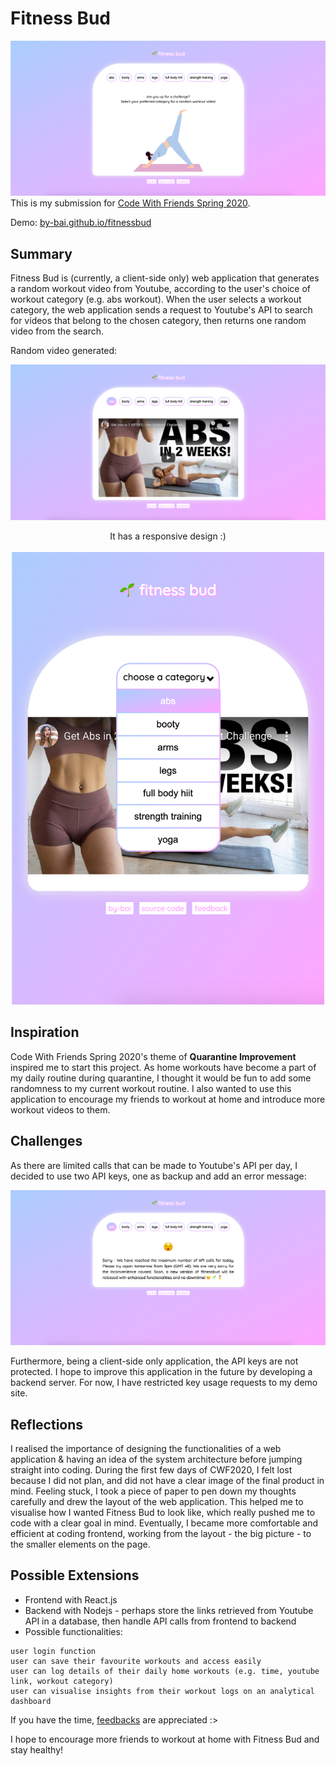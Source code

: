 # Fitness Bud
![home](/images/fitnessbud-home.png)
This is my submission for [Code With Friends Spring 2020](https://scottkwang.github.io/CodeWithFriends-Spring2020/).

Demo: [by-bai.github.io/fitnessbud](https://by-bai.github.io/fitnessbud/) 


## Summary
Fitness Bud is (currently, a client-side only) web application that generates a random workout video from Youtube, according to the user's choice of workout category (e.g. abs workout). When the user selects a workout category, the web application sends a request to Youtube's API to search for videos that belong to the chosen category, then returns one random video from the search.

Random video generated:

![video](/images/fitnessbud-video.png)

<p align="center">
  It has a responsive design :)<br><br>
  
  <img src="/images/fitnessbud-mobile.png" width="500">
</p>


## Inspiration
Code With Friends Spring 2020's theme of **Quarantine Improvement** inspired me to start this project. As home workouts have become a part of my daily routine during quarantine, I thought it would be fun to add some randomness to my current workout routine. I also wanted to use this application to encourage my friends to workout at home and introduce more workout videos to them. 


## Challenges
As there are limited calls that can be made to Youtube's API per day, I decided to use two API keys, one as backup and add an error message: 

![error](/images/fitnessbud-error.png)

Furthermore, being a client-side only application, the API keys are not protected. I hope to improve this application in the future by developing a backend server. For now, I have restricted key usage requests to my demo site. 


## Reflections
I realised the importance of designing the functionalities of a web application & having an idea of the system architecture before jumping straight into coding. During the first few days of CWF2020, I felt lost because I did not plan, and did not have a clear image of the final product in mind. Feeling stuck, I took a piece of paper to pen down my thoughts carefully and drew the layout of the web application. This helped me to visualise how I wanted Fitness Bud to look like, which really pushed me to code with a clear goal in mind. Eventually, I became more comfortable and efficient at coding frontend, working from the layout - the big picture - to the smaller elements on the page.


## Possible Extensions
* Frontend with React.js 
* Backend with Nodejs - perhaps store the links retrieved from Youtube API in a database, then handle API calls from frontend to backend 
* Possible functionalities:
```
user login function
user can save their favourite workouts and access easily
user can log details of their daily home workouts (e.g. time, youtube link, workout category)
user can visualise insights from their workout logs on an analytical dashboard
```


If you have the time, [feedbacks](https://docs.google.com/forms/d/e/1FAIpQLSeHaMXkMuaVVFtlVqdxekAxBRyzywVsGW9Oyvqf8_xWAPEZqQ/viewform) are appreciated :> 

I hope to encourage more friends to workout at home with Fitness Bud and stay healthy!

